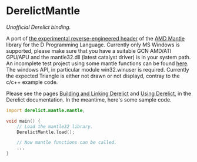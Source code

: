 DerelictMantle
================
*Unofficial Derelict binding.*

A port of [the experimental reverse-engineered header][4] of the [AMD Mantle][1] library for the D Programming Language.
Currently only MS Windows is supported, please make sure that you have a suitable GCN AMD/ATI GPU/APU and the mantle32.dll (latest catalyst driver) is in your system path.
An incomplete test project using some mantle functions can be found [here][5]. The windows API, in particular module win32.winuser is required. Currently the expected Triangle is either not drawn or not displayd, contray to the c/c++ example code.

Please see the pages [Building and Linking Derelict][2] and [Using Derelict][3], in the Derelict documentation. In the meantime, here's some sample code.

```D
import derelict.mantle.mantle;

void main() {
    // Load the mantle32 library.
    DerelictMantle.load();

    // Now mantle functions can be called.
    ...
}
```

[1]: http://www.amd.com/en-us/innovations/software-technologies/mantle#downloads
[2]: http://derelictorg.github.io/compiling.html
[3]: http://derelictorg.github.io/using.html
[4]: https://github.com/Overv/MantleHelloTriangle
[5]: https://github.com/ParticlePeter/deMantleDTriangle
